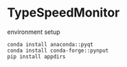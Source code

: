 # TypeSpeedMonitor

environment setup
```
conda install anaconda::pyqt 
conda install conda-forge::pynput
pip install appdirs
```
 